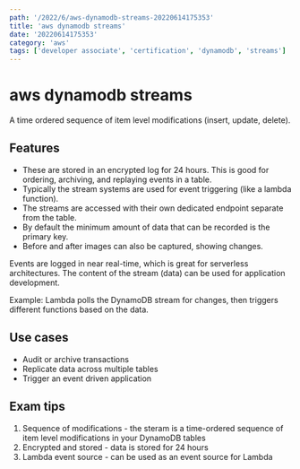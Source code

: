 ```yaml
---
path: '/2022/6/aws-dynamodb-streams-20220614175353'
title: 'aws dynamodb streams'
date: '20220614175353'
category: 'aws'
tags: ['developer associate', 'certification', 'dynamodb', 'streams']
---
```


# aws dynamodb streams
A time ordered sequence of item level modifications (insert, update, delete).

## Features
* These are stored in an encrypted log for 24 hours. This is good for ordering,
archiving, and replaying events in a table.
* Typically the stream systems are used for event triggering (like a lambda function).
* The streams are accessed with their own dedicated endpoint separate from the table.
* By default the minimum amount of data that can be recorded is the primary key.
* Before and after images can also be captured, showing changes.

Events are logged in near real-time, which is great for serverless architectures.
The content of the stream (data) can be used for application development.

Example:
Lambda polls the DynamoDB stream for changes, then triggers different functions
based on the data.

## Use cases
* Audit or archive transactions
* Replicate data across multiple tables
* Trigger an event driven application

## Exam tips
1. Sequence of modifications - the steram is a time-ordered sequence of item level
modifications in your DynamoDB tables
1. Encrypted and stored - data is stored for 24 hours
1. Lambda event source - can be used as an event source for Lambda

